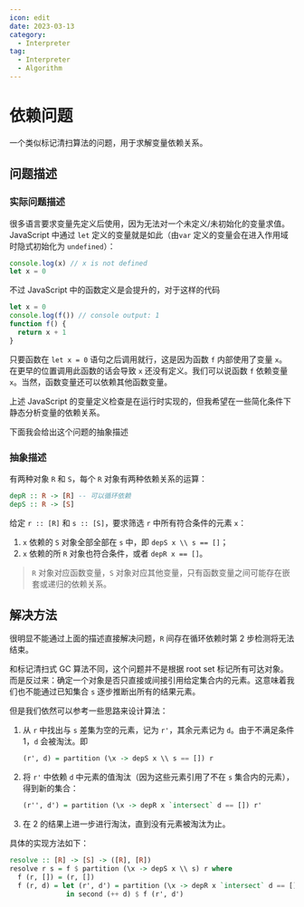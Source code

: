 ```yaml
---
icon: edit
date: 2023-03-13
category:
  - Interpreter
tag:
  - Interpreter
  - Algorithm
---
```


# 依赖问题

一个类似标记清扫算法的问题，用于求解变量依赖关系。

<!-- more -->

## 问题描述

### 实际问题描述

很多语言要求变量先定义后使用，因为无法对一个未定义/未初始化的变量求值。JavaScript 中通过 `let` 定义的变量就是如此（由`var` 定义的变量会在进入作用域时隐式初始化为 `undefined`）：

``` js
console.log(x) // x is not defined
let x = 0
```

不过 JavaScript 中的函数定义是会提升的，对于这样的代码

``` js
let x = 0
console.log(f()) // console output: 1
function f() {
  return x + 1
}
```

只要函数在 `let x = 0` 语句之后调用就行，这是因为函数 `f` 内部使用了变量 `x`。在更早的位置调用此函数的话会导致 `x` 还没有定义。我们可以说函数 `f` 依赖变量 `x`。当然，函数变量还可以依赖其他函数变量。

上述 JavaScript 的变量定义检查是在运行时实现的，但我希望在一些简化条件下静态分析变量的依赖关系。

下面我会给出这个问题的抽象描述

### 抽象描述

有两种对象 `R` 和 `S`，每个 `R` 对象有两种依赖关系的运算：

``` haskell
depR :: R -> [R] -- 可以循环依赖
depS :: R -> [S]
```

给定 `r :: [R]` 和 `s :: [S]`，要求筛选 `r` 中所有符合条件的元素 `x`：
1. `x` 依赖的 `S` 对象全部全部在 `s` 中，即 `depS x \\ s == []`；
2. `x` 依赖的所 `R` 对象也符合条件，或者 `depR x == []`。

> `R` 对象对应函数变量，`S` 对象对应其他变量，只有函数变量之间可能存在嵌套或递归的依赖关系。

## 解决方法

很明显不能通过上面的描述直接解决问题，`R` 间存在循环依赖时第 2 步检测将无法结束。

和标记清扫式 GC 算法不同，这个问题并不是根据 root set 标记所有可达对象。而是反过来：确定一个对象是否只直接或间接引用给定集合内的元素。这意味着我们也不能通过已知集合 `s` 逐步推断出所有的结果元素。

但是我们依然可以参考一些思路来设计算法：

1. 从 `r` 中找出与 `s` 差集为空的元素，记为 `r'`，其余元素记为 `d`。由于不满足条件 1，`d` 会被淘汰。即
   ``` haskell
   (r', d) = partition (\x -> depS x \\ s == []) r
   ```
2. 将 `r'` 中依赖 `d` 中元素的值淘汰（因为这些元素引用了不在 `s` 集合内的元素），得到新的集合：
   ``` haskell
   (r'', d') = partition (\x -> depR x `intersect` d == []) r'
   ```
3. 在 2 的结果上进一步进行淘汰，直到没有元素被淘汰为止。

具体的实现方法如下：

``` haskell
resolve :: [R] -> [S] -> ([R], [R])
resolve r s = f $ partition (\x -> depS x \\ s) r where
  f (r, []) = (r, [])
  f (r, d) = let (r', d') = partition (\x -> depR x `intersect` d == []) r
              in second (++ d) $ f (r', d')
```
